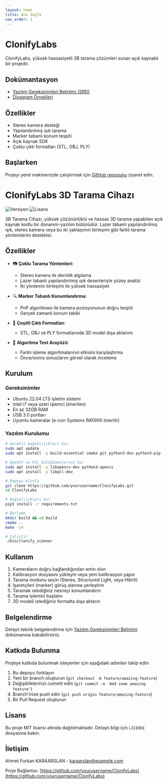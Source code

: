 ```yaml
---
layout: home
title: Ana Sayfa
nav_order: 1
---
```


# ClonifyLabs

ClonifyLabs, yüksek hassasiyetli 3B tarama çözümleri sunan açık kaynaklı bir projedir.

## Dokümantasyon

- [Yazılım Gereksinimleri Belirtimi (SRD)](srd.html)
- [Diyagram Örnekleri](diagram-example.html)

## Özellikler

- Stereo kamera desteği
- Yapılandırılmış ışık tarama
- Marker tabanlı konum tespiti
- Açık kaynak SDK
- Çoklu çıktı formatları (STL, OBJ, PLY)

## Başlarken

Projeyi yerel makinenizde çalıştırmak için [GitHub reposunu](https://github.com/yourusername/ClonifyLabs) ziyaret edin.

# ClonifyLabs 3D Tarama Cihazı

![Versiyon](https://img.shields.io/badge/version-0.1.0-blue)
![Lisans](https://img.shields.io/badge/license-MIT-green)

3B Tarama Cihazı, yüksek çözünürlüklü ve hassas 3D tarama yapabilen açık kaynak kodlu bir donanım-yazılım bütünüdür. Lazer tabanlı yapılandırılmış ışık, stereo kamera veya bu iki yaklaşımın birleşimi gibi farklı tarama yöntemlerini destekler.

## Özellikler

- 📷 **Çoklu Tarama Yöntemleri**: 
  - Stereo kamera ile derinlik algılama
  - Lazer tabanlı yapılandırılmış ışık desenleriyle yüzey analizi
  - İki yöntemin birleşimi ile yüksek hassasiyet

- 🔍 **Marker Tabanlı Konumlandırma**: 
  - PnP algoritması ile kamera pozisyonunun doğru tespiti
  - Gerçek zamanlı konum takibi

- 💾 **Çeşitli Çıktı Formatları**:
  - STL, OBJ ve PLY formatlarında 3D model dışa aktarımı

- 🧪 **Algoritma Test Arayüzü**:
  - Farklı işleme algoritmalarının etkisini karşılaştırma
  - Önce/sonra sonuçlarını görsel olarak inceleme

## Kurulum

### Gereksinimler

- Ubuntu 22.04 LTS işletim sistemi
- Intel i7 veya üzeri işlemci (önerilen)
- En az 32GB RAM
- USB 3.0 portları
- Uyumlu kameralar (e-con Systems IMX900 önerilir)

### Yazılım Kurulumu

```bash
# Gerekli bağımlılıkları kur
sudo apt update
sudo apt install -y build-essential cmake git python3-dev python3-pip

# OpenCV ve PCL kütüphanelerini kur
sudo apt install -y libopencv-dev python3-opencv
sudo apt install -y libpcl-dev

# Depoyu klonla
git clone https://github.com/yourusername/ClonifyLabs.git
cd ClonifyLabs

# Bağımlılıkları kur
pip3 install -r requirements.txt

# Derleme
mkdir build && cd build
cmake ..
make -j4

# Çalıştır
./bin/clonify_scanner
```

## Kullanım

1. Kameraların doğru bağlandığından emin olun
2. Kalibrasyon dosyasını yükleyin veya yeni kalibrasyon yapın
3. Tarama modunu seçin (Stereo, Structured Light, veya Hibrit)
4. İşaretçileri (marker) görüş alanına yerleştirin
5. Taramak istediğiniz nesneyi konumlandırın
6. Tarama işlemini başlatın
7. 3D modeli istediğiniz formatta dışa aktarın

## Belgelendirme

Detaylı teknik belgelendirme için [Yazılım Gereksinimleri Belirtimi](docs/SRD.md) dokümanına bakabilirsiniz.

## Katkıda Bulunma

Projeye katkıda bulunmak isteyenler için aşağıdaki adımları takip edin:

1. Bu depoyu forklayın
2. Yeni bir branch oluşturun (`git checkout -b feature/amazing-feature`)
3. Değişikliklerinizi commit edin (`git commit -m 'Add some amazing feature'`)
4. Branch'inize push edin (`git push origin feature/amazing-feature`)
5. Bir Pull Request oluşturun

## Lisans

Bu proje MIT lisansı altında dağıtılmaktadır. Detaylı bilgi için `LICENSE` dosyasına bakın.

## İletişim

Ahmet Furkan KARAARSLAN - [karaarslan@example.com](mailto:karaarslan@example.com)

Proje Bağlantısı: [https://github.com/yourusername/ClonifyLabs](https://github.com/yourusername/ClonifyLabs)
